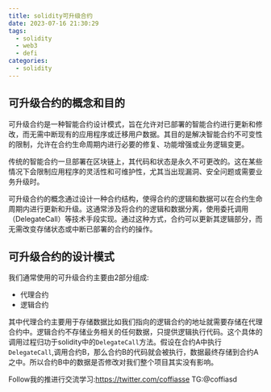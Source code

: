 ```yaml
---
title: solidity可升级合约
date: 2023-07-16 21:30:29
tags:
  - solidity
  - web3
  - defi
categories:
  - solidity
---
```


## 可升级合约的概念和目的

可升级合约是一种智能合约设计模式，旨在允许对已部署的智能合约进行更新和修改，而无需中断现有的应用程序或迁移用户数据。其目的是解决智能合约不可变性的限制，允许在合约生命周期内进行必要的修复、功能增强或业务逻辑变更。

传统的智能合约一旦部署在区块链上，其代码和状态是永久不可更改的。这在某些情况下会限制应用程序的灵活性和可维护性，尤其当出现漏洞、安全问题或需要业务升级时。

可升级合约的概念通过设计一种合约结构，使得合约的逻辑和数据可以在合约生命周期内进行更新和升级。这通常涉及将合约的逻辑和数据分离，使用委托调用（DelegateCall）等技术手段实现。通过这种方式，合约可以更新其逻辑部分，而无需改变存储状态或中断已部署的合约的操作。

## 可升级合约的设计模式

我们通常使用的可升级合约主要由2部分组成:
* 代理合约
* 逻辑合约

其中代理合约主要用于存储数据比如我们指向的逻辑合约的地址就需要存储在代理合约中。逻辑合约不存储业务相关的任何数据，只提供逻辑执行代码。这个具体的调用过程归功于solidity中的`DelegateCall`方法。假设在合约A中执行`DelegateCall`,调用合约B，那么合约B的代码就会被执行，数据最终存储到合约A之中。所以合约B中的数据是否修改对我们整个项目其实没有影响。

Follow我的推进行交流学习:https://twitter.com/coffiasse
TG:@coffiasd